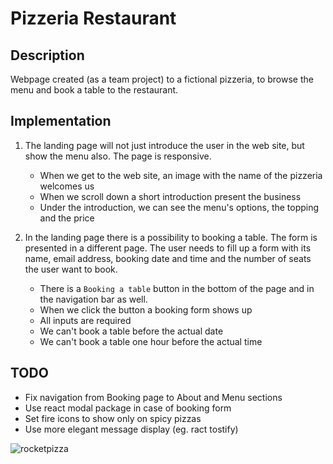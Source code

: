# Pizzeria Restaurant

## Description

Webpage created (as a team project) to a fictional pizzeria, to browse the menu and book a table to the restaurant.

## Implementation


1. The landing page will not just introduce the user in the web site, but show the menu also. The page is responsive.
    - When we get to the web site, an image with the name of the pizzeria welcomes us
    - When we scroll down a short introduction present the business
    - Under the introduction, we can see the menu's options, the topping and the price

2. In the landing page there is a possibility to booking a table. The form is presented in a different page. The user needs to fill up a form with its name, email address, booking date and time and the number of seats the user want to book.
    - There is a `Booking a table` button in the bottom of the page and in the navigation bar as well.
    - When we click the button a booking form shows up
    - All inputs are required
    - We can't book a table before the actual date
    - We can't book a table one hour before the actual time

## TODO

- Fix navigation from Booking page to About and Menu sections
- Use react modal package in case of booking form
- Set fire icons to show only on spicy pizzas
- Use more elegant message display (eg. ract tostify)

![rocketpizza](https://user-images.githubusercontent.com/83576776/130471870-5adbb977-022d-49af-b486-6bb11de2ef1a.jpg)
